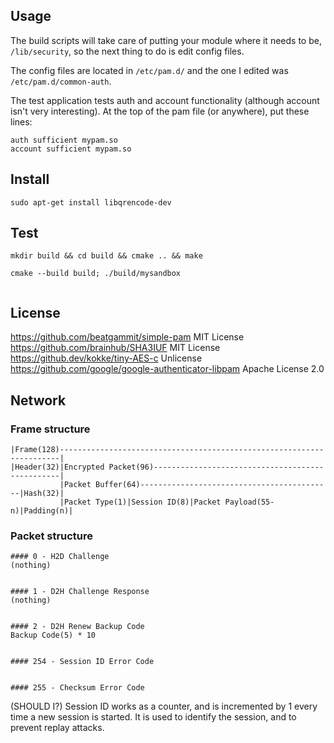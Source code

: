 ## Usage

The build scripts will take care of putting your module where it needs to be, `/lib/security`, so the next thing to do is edit config files.

The config files are located in `/etc/pam.d/` and the one I edited was `/etc/pam.d/common-auth`.

The test application tests auth and account functionality (although account isn't very interesting). At the top of the pam file (or anywhere), put these lines:

	auth sufficient mypam.so
	account sufficient mypam.so

## Install

```
sudo apt-get install libqrencode-dev
````

## Test

```
mkdir build && cd build && cmake .. && make

cmake --build build; ./build/mysandbox


```

## License

https://github.com/beatgammit/simple-pam MIT License
https://github.com/brainhub/SHA3IUF MIT License
https://github.dev/kokke/tiny-AES-c Unlicense
https://github.com/google/google-authenticator-libpam Apache License 2.0

## Network

### Frame structure
```
|Frame(128)----------------------------------------------------------------------|
|Header(32)|Encrypted Packet(96)-------------------------------------------------|
           |Packet Buffer(64)-------------------------------------------|Hash(32)|
           |Packet Type(1)|Session ID(8)|Packet Payload(55-n)|Padding(n)|
```

### Packet structure
```
#### 0 - H2D Challenge
(nothing)


#### 1 - D2H Challenge Response
(nothing)


#### 2 - D2H Renew Backup Code
Backup Code(5) * 10


#### 254 - Session ID Error Code


#### 255 - Checksum Error Code

```

(SHOULD I?)
Session ID works as a counter, and is incremented by 1 every time a new session is started. It is used to identify the session, and to prevent replay attacks.
